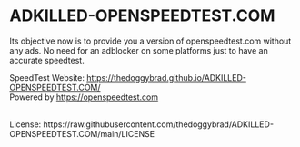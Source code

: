 # ADKILLED-OPENSPEEDTEST.COM
Its objective now is to provide you a version of openspeedtest.com without any ads. No need for an adblocker on some platforms just to have an accurate speedtest.


SpeedTest Website: https://thedoggybrad.github.io/ADKILLED-OPENSPEEDTEST.COM/
<br>
Powered by https://openspeedtest.com

<br>
License: https://raw.githubusercontent.com/thedoggybrad/ADKILLED-OPENSPEEDTEST.COM/main/LICENSE

